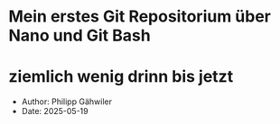 # Mein erstes Git Repositorium über Nano und Git Bash
# ziemlich wenig drinn bis jetzt
- Author: Philipp Gähwiler
- Date: 2025-05-19
